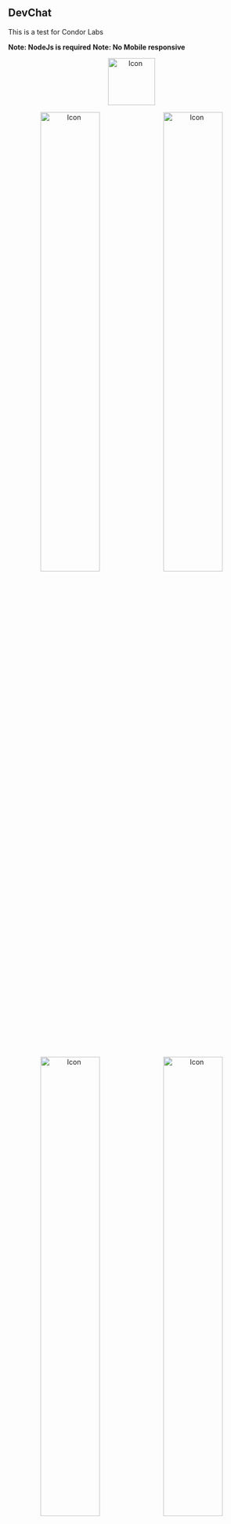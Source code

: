 ## DevChat

This is a test for Condor Labs

**Note: NodeJs is required**
**Note: No Mobile responsive**

<p align="center">
    <img src="https://github.com/DevelopGadget/Test-CondorLabs/blob/master/Frontend/public/favicon.png?raw=true" title="Icon" width="96" heigth="96"/>
</p>

<p align="center">
    <img src="https://github.com/DevelopGadget/Test-CondorLabs/blob/master/Screen/2.png?raw=true" title="Icon" width="49%"/>
    <img src="https://github.com/DevelopGadget/Test-CondorLabs/blob/master/Screen/3.png?raw=true" title="Icon" width="49%"/>

</p>

<p align="center">
    <img src="https://github.com/DevelopGadget/Test-CondorLabs/blob/master/Screen/1.png?raw=true" title="Icon" width="49%"/>
    <img src="https://github.com/DevelopGadget/Test-CondorLabs/blob/master/Screen/5.png?raw=true" title="Icon" width="49%"/>
</p>

<p align="center">
    <img src="https://github.com/DevelopGadget/Test-CondorLabs/blob/master/Screen/4.png?raw=true" title="Icon" width="80%"/>
</p>

## Run

1. Install dependencies

run the command console in the project directory and excute

```
    npm i
```

2. Build Frontend

Create a symbolic link from the node_modules folder to the Frontend directory or copy that folder to the directory

run the command console in the Frontend/ directory and excute

```
    npm run build
```

3. Run Prooject

run the command console in the project directory and excute

```
    npm start
```

## Test

**Only Backend**

run the command console in the project directory and excute

```
    npm run test
```

## Bakcend

### Built with

* [Express](https://expressjs.com/) Server and Routing
* [Celebrate](https://www.npmjs.com/package/celebrate) Validate Object Data Requests
* [Clodinary](https://cloudinary.com/documentation/node_integration) Upload Image
* [Cors](https://www.npmjs.com/package/cors) Enable Cors
* [Json Web Token](https://www.npmjs.com/package/jsonwebtoken) Auth For Backend
* [Moment](https://momentjs.com/docs/) Date For Json Web Tokens
* [Moongose](https://mongoosejs.com/docs/guide.html) Object Model Database
* [Multer](https://www.npmjs.com/package/multer) Validate Image File
* [Node Fetch](https://www.npmjs.com/package/node-fetch) Fetch In Backend
* [Socket.io](https://socket.io/docs/server-api/) Realtime Listeners

## Frontend

### Built With

* [React](https://es.reactjs.org/docs/getting-started.html) Build User Interfaces
* [Bootstrap](https://getbootstrap.com/docs/4.3/getting-started/introduction/) Framework Css
* [Font Awesome](https://fontawesome.com/) Icons
* [IziToast](http://izitoast.marcelodolza.com/) Notification Messages
* [UiFx](https://www.npmjs.com/package/uifx) Notification Sounds
* [Socket.io-Client](https://socket.io/docs/client-api/) Realtime Listeners
* [Animate.css](https://daneden.github.io/animate.css/) Animations



### link deploy in heroku <a href="https://chat-condorlabs.herokuapp.com" target="_blank">Link</a>